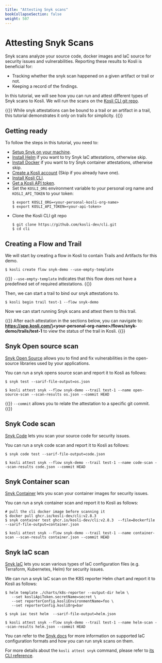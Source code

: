 ```yaml
---
title: "Attesting Snyk scans"
bookCollapseSection: false
weight: 507
---
```


# Attesting Snyk Scans

Snyk scans analyze your source code, docker images and IaC source for security issues and vulnerabilities. Reporting these results to Kosli is beneficial for: 
- Tracking whether the snyk scan happened on a given artifact or trail or not.
- Keeping a record of the findings.  

In this tutorial, we will see how you can run and attest different types of Snyk scans to Kosli. We will run the scans on the [Kosli CLI git repo](https://github.com/kosli-dev/cli).

{{<hint info>}}
While snyk attestations can be bound to a trail or an artifact in a trail, this tutorial
demonstrates it only on trails for simplicity.
{{</hint>}}

## Getting ready

To follow the steps in this tutorial, you need to:
* [Setup Snyk on your machine](https://docs.snyk.io/snyk-cli/getting-started-with-the-snyk-cli#install-the-snyk-cli-and-authenticate-your-machine).
* [Install Helm](https://helm.sh/docs/intro/install/) if you want to try Snyk IaC attestations, otherwise skip.
* [Install Docker](https://docs.docker.com/engine/install/) if you want to try Snyk container attestations, otherwise skip.
* [Create a Kosli account](https://app.kosli.com/) (Skip if you already have one).
* [Install Kosli CLI](/getting_started/install/).
* [Get a Kosli API token](/getting_started/service-accounts/).
* Set the `KOSLI_ORG` environment variable to your personal org name and `KOSLI_API_TOKEN` to your token:
  ```shell {.command}
  $ export KOSLI_ORG=<your-personal-kosli-org-name>
  $ export KOSLI_API_TOKEN=<your-api-token>
  ```
* Clone the Kosli CLI git repo
  ```shell {.command}
  $ git clone https://github.com/kosli-dev/cli.git 
  $ cd cli
  ```

## Creating a Flow and Trail

We will start by creating a flow in Kosli to contain Trails and Artifacts for this demo.

```shell {.command}
$ kosli create flow snyk-demo --use-empty-template
```

{{<hint info>}}
`--use-empty-template` indicates that this flow does not have a predefined set of required attestations.
{{</hint>}}

Then, we can start a trail to bind our snyk attestations to.

```shell {.command}
$ kosli begin trail test-1 --flow snyk-demo
```

Now we can start running Snyk scans and attest them to this trail.

{{<hint info>}}
After each attestation in the sections below, you can navigate to:
**https://app.kosli.com/\<your-personal-org-name\>/flows/snyk-demo/trails/test-1** to view the status of the trail in Kosli.
{{</hint>}}

## Snyk Open source scan

[Snyk Open Source](https://docs.snyk.io/scan-using-snyk/snyk-open-source) allows you to find and fix vulnerabilities in the open-source libraries used by your applications. 

You can run a snyk opens source scan and report it to Kosli as follows:
```shell {.command}
$ snyk test --sarif-file-output=os.json

$ kosli attest snyk --flow snyk-demo --trail test-1 --name open-source-scan --scan-results os.json --commit HEAD
```

{{<hint info>}}
`--commit` allows you to relate the attestation to a specific git commit.
{{</hint>}}


## Snyk Code scan

[Snyk Code](https://docs.snyk.io/scan-using-snyk/snyk-code) lets you scan your source code for security issues. 

You can run a snyk code scan and report it to Kosli as follows:
```shell {.command}
$ snyk code test --sarif-file-output=code.json

$ kosli attest snyk --flow snyk-demo --trail test-1 --name code-scan --scan-results code.json --commit HEAD
```

## Snyk Container scan

[Snyk Container](https://docs.snyk.io/scan-using-snyk/snyk-container) lets you scan your container images for security issues. 

You can run a snyk container scan and report it to Kosli as follows:
```shell {.command}
# pull the cli docker image before scanning it
$ docker pull ghcr.io/kosli-dev/cli:v2.8.3
$ snyk container test ghcr.io/kosli-dev/cli:v2.8.3  --file=Dockerfile --sarif-file-output=container.json

$ kosli attest snyk --flow snyk-demo --trail test-1 --name container-scan --scan-results container.json --commit HEAD
```

## Snyk IaC scan

[Snyk IaC](https://docs.snyk.io/scan-using-snyk/snyk-iac) lets you scan various types of IaC configuration files (e.g. Terraform, Kubernetes, Helm) for security issues. 

We can run a snyk IaC scan on the K8S reporter Helm chart and report it to Kosli as follows:
```shell {.command}
$ helm template ./charts/k8s-reporter --output-dir helm \
   --set kosliApiToken.secretName=secret \
   --set reporterConfig.kosliEnvironmentName=foo \
   --set reporterConfig.kosliOrg=bar

$ snyk iac test helm  --sarif-file-output=helm.json

$ kosli attest snyk --flow snyk-demo --trail test-1 --name helm-scan --scan-results helm.json --commit HEAD
```

You can refer to the [Snyk docs](https://docs.snyk.io/snyk-cli/scan-and-maintain-projects-using-the-cli/snyk-cli-for-iac/test-your-iac-files) for more information on supported IaC configuration formats and how you can run snyk scans on them.

For more details about the `kosli attest snyk` command, please refer to [its CLI reference](/client_reference/kosli_attest_snyk/).